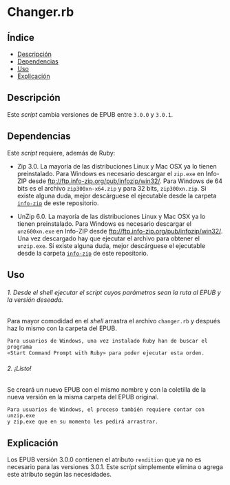 # Changer.rb

## Índice

* [Descripción](#descripción)
* [Dependencias](#dependencias)
* [Uso](#uso)
* [Explicación](#explicación)

## Descripción

Este *script* cambia versiones de EPUB entre `3.0.0` y `3.0.1`.

## Dependencias

Este *script* requiere, además de Ruby:

* Zip 3.0. La mayoría de las distribuciones Linux y Mac OSX ya lo tienen
preinstalado. Para Windows es necesario descargar el `zip.exe` en Info-ZIP
desde ftp://ftp.info-zip.org/pub/infozip/win32/. Para Windows de 64 bits es el
archivo `zip300xn-x64.zip` y para 32 bits, `zip300xn.zip`.
Si existe alguna duda, mejor descárguese el ejecutable desde la carpeta
[`info-zip`](https://github.com/ColectivoPerroTriste/Herramientas/tree/master/otros/info-zip)
de este repositorio.

* UnZip 6.0. La mayoría de las distribuciones Linux y Mac OSX ya lo tienen
preinstalado. Para Windows es necesario descargar el `unz600xn.exe` en Info-ZIP
desde ftp://ftp.info-zip.org/pub/infozip/win32/. Una vez descargado hay que
ejecutar el archivo para obtener el `unzip.exe`.
Si existe alguna duda, mejor descárguese el ejecutable desde la carpeta
[`info-zip`](https://github.com/ColectivoPerroTriste/Herramientas/tree/master/otros/info-zip)
de este repositorio.

## Uso

###### 1. Desde el *shell* ejecutar el *script* cuyos parámetros sean la ruta al EPUB y la versión deseada.

Para mayor comodidad en el *shell* arrastra el archivo `changer.rb` y después
haz lo mismo con la carpeta del EPUB.

    Para usuarios de Windows, una vez instalado Ruby han de buscar el programa
    «Start Command Prompt with Ruby» para poder ejecutar esta orden.

###### 2. ¡Listo!

Se creará un nuevo EPUB con el mismo nombre y con la coletilla de la nueva
versión en la misma carpeta del EPUB original.

    Para usuarios de Windows, el proceso también requiere contar con unzip.exe
    y zip.exe que en su momento les pedirá arrastrar.

## Explicación

Los EPUB versión 3.0.0 contienen el atributo `rendition` que ya no es necesario
para las versiones 3.0.1. Este *script* simplemente elimina o agrega este
atributo según las necesidades.
